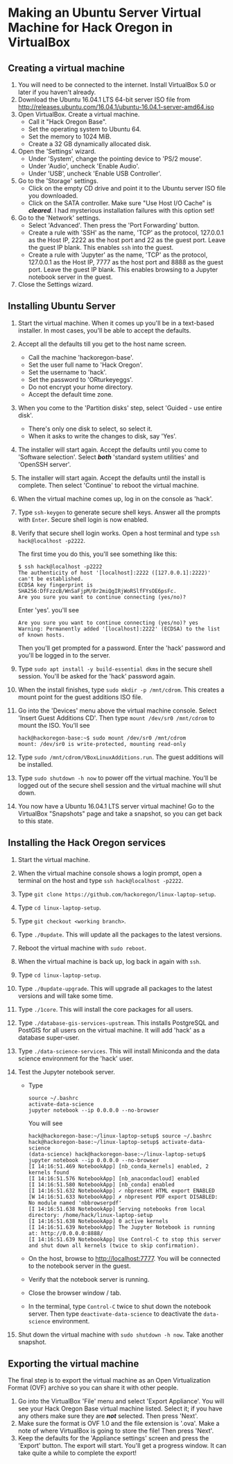 # Making an Ubuntu Server Virtual Machine for Hack Oregon in VirtualBox

## Creating a virtual machine
1. You will need to be connected to the internet. Install VirtualBox 5.0 or later if you haven't already.
2. Download the Ubuntu 16.04.1 LTS 64-bit server ISO file from http://releases.ubuntu.com/16.04.1/ubuntu-16.04.1-server-amd64.iso
3. Open VirtualBox. Create a virtual machine.
    * Call it "Hack Oregon Base".
    * Set the operating system to Ubuntu 64.
    * Set the memory to 1024 MiB.
    * Create a 32 GB dynamically allocated disk.
4. Open the 'Settings' wizard.
    * Under 'System', change the pointing device to 'PS/2 mouse'.
    * Under 'Audio', uncheck 'Enable Audio'.
    * Under 'USB', uncheck 'Enable USB Controller'.
5. Go to the 'Storage' settings.
    * Click on the empty CD drive and point it to the Ubuntu server ISO file you downloaded.
    * Click on the SATA controller. Make sure "Use Host I/O Cache" is ***cleared***. I had mysterious installation failures with this option set!
6. Go to the 'Network' settings.
    * Select 'Advanced'. Then press the 'Port Forwarding' button.
    * Create a rule with 'SSH' as the name, 'TCP' as the protocol, 127.0.0.1 as the Host IP, 2222 as the host port and 22 as the guest port. Leave the guest IP blank. This enables `ssh` into the guest.
    * Create a rule with 'Jupyter' as the name, 'TCP' as the protocol, 127.0.0.1 as the Host IP, 7777 as the host port and 8888 as the guest port. Leave the guest IP blank. This enables browsing to a Jupyter notebook server in the guest.
6. Close the Settings wizard.

## Installing Ubuntu Server
1. Start the virtual machine. When it comes up you'll be in a text-based installer. In most cases, you'll be able to accept the defaults.
8. Accept all the defaults till you get to the host name screen.
    * Call the machine 'hackoregon-base'.
    * Set the user full name to 'Hack Oregon'.
    * Set the username to 'hack'.
    * Set the password to 'ORturkeyeggs'.
    * Do not encrypt your home directory.
    * Accept the default time zone.
9. When you come to the 'Partition disks' step, select 'Guided - use entire disk'.
    * There's only one disk to select, so select it.
    * When it asks to write the changes to disk, say 'Yes'.
10. The installer will start again. Accept the defaults until you come to 'Software selection'. Select ***both*** 'standard system utilities' and 'OpenSSH server'.
11. The installer will start again. Accept the defaults until the install is complete. Then select 'Continue' to reboot the virtual machine.
12. When the virtual machine comes up, log in on the console as 'hack'.
13. Type `ssh-keygen` to generate secure shell keys. Answer all the prompts with `Enter`. Secure shell login is now enabled.
14. Verify that secure shell login works. Open a host terminal and type `ssh hack@localhost -p2222`.

    The first time you do this, you'll see something like this:
    ```
    $ ssh hack@localhost -p2222
    The authenticity of host '[localhost]:2222 ([127.0.0.1]:2222)' can't be established.
    ECDSA key fingerprint is SHA256:DfFzzcB/WnSaFjpM/8r2miQgIRjWoRSlfFYsOE6psFc.
    Are you sure you want to continue connecting (yes/no)?
    ```

    Enter 'yes'. you'll see
    ```
    Are you sure you want to continue connecting (yes/no)? yes
    Warning: Permanently added '[localhost]:2222' (ECDSA) to the list of known hosts.
    ```

    Then you'll get prompted for a password. Enter the 'hack' password and you'll be logged in to the server.
13. Type `sudo apt install -y build-essential dkms` in the secure shell session. You'll be asked for the 'hack' password again.
13. When the install finishes, type `sudo mkdir -p /mnt/cdrom`. This creates a mount point for the guest additions ISO file.
13. Go into the 'Devices' menu above the virtual machine console. Select 'Insert Guest Additions CD'. Then type `mount /dev/sr0 /mnt/cdrom` to mount the ISO. You'll see

    ```
    hack@hackoregon-base:~$ sudo mount /dev/sr0 /mnt/cdrom
    mount: /dev/sr0 is write-protected, mounting read-only
    ```
14. Type `sudo /mnt/cdrom/VBoxLinuxAdditions.run`. The guest additions will be installed.
14. Type `sudo shutdown -h now` to power off the virtual machine. You'll be logged out of the secure shell session and the virtual machine will shut down.
15. You now have a Ubuntu 16.04.1 LTS server virtual machine! Go to the VirtualBox "Snapshots" page and take a snapshot, so you can get back to this state.

## Installing the Hack Oregon services
1. Start the virtual machine.
2. When the virtual machine console shows a login prompt, open a terminal on the host and type `ssh hack@localhost -p2222`.

2. Type `git clone https://github.com/hackoregon/linux-laptop-setup`.
3. Type `cd linux-laptop-setup`.
4. Type `git checkout <working branch>`.
5. Type `./0update`. This will update all the packages to the latest versions.
5. Reboot the virtual machine with `sudo reboot`.
5. When the virtual machine is back up, log back in again with `ssh`.
6. Type `cd linux-laptop-setup`.
6. Type `./0update-upgrade`. This will upgrade all packages to the latest versions and will take some time.
5. Type `./1core`. This will install the core packages for all users.
6. Type `./database-gis-services-upstream`. This installs PostgreSQL and PostGIS for all users on the virtual machine. It will add 'hack' as a database super-user.
7. Type `./data-science-services`. This will install Miniconda and the data science environment for the 'hack' user.
8. Test the Jupyter notebook server.
    * Type
        ```
        source ~/.bashrc
        activate-data-science
        jupyter notebook --ip 0.0.0.0 --no-browser
        ```

        You will see
        ```
        hack@hackoregon-base:~/linux-laptop-setup$ source ~/.bashrc 
        hack@hackoregon-base:~/linux-laptop-setup$ activate-data-science 
        (data-science) hack@hackoregon-base:~/linux-laptop-setup$ jupyter notebook --ip 0.0.0.0 --no-browser
        [I 14:16:51.469 NotebookApp] [nb_conda_kernels] enabled, 2 kernels found
        [I 14:16:51.576 NotebookApp] [nb_anacondacloud] enabled
        [I 14:16:51.580 NotebookApp] [nb_conda] enabled
        [I 14:16:51.632 NotebookApp] ✓ nbpresent HTML export ENABLED
        [W 14:16:51.633 NotebookApp] ✗ nbpresent PDF export DISABLED: No module named 'nbbrowserpdf'
        [I 14:16:51.638 NotebookApp] Serving notebooks from local directory: /home/hack/linux-laptop-setup
        [I 14:16:51.638 NotebookApp] 0 active kernels 
        [I 14:16:51.639 NotebookApp] The Jupyter Notebook is running at: http://0.0.0.0:8888/
        [I 14:16:51.639 NotebookApp] Use Control-C to stop this server and shut down all kernels (twice to skip confirmation).
        ```
    * On the host, browse to <http://localhost:7777>. You will be connected to the notebook server in the guest.
    * Verify that the notebook server is running.
    * Close the browser window / tab.
    * In the terminal, type `Control-C` twice to shut down the notebook server. Then type `deactivate-data-science` to deactivate the `data-science` environment.
9. Shut down the virtual machine with `sudo shutdown -h now`. Take another snapshot.

## Exporting the virtual machine
The final step is to export the virtual machine as an Open Virtualization Format (OVF) archive so you can share it with other people.

1. Go into the VirtualBox 'File' menu and select 'Export Appliance'. You will see your Hack Oregon Base virtual machine listed. Select it; if you have any others make sure they are ***not*** selected. Then press 'Next'.
2. Make sure the format is OVF 1.0 and the file extension is '.ova'. Make a note of where VirtualBox is going to store the file! Then press 'Next'.
3. Keep the defaults for the 'Appliance settings' screen and press the 'Export' button. The export will start. You'll get a progress window. It can take quite a while to complete the export!
